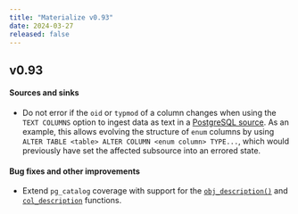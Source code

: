 ```yaml
---
title: "Materialize v0.93"
date: 2024-03-27
released: false
---
```


## v0.93

#### Sources and sinks

* Do not error if the `oid` or `typmod` of a column changes when using the `TEXT COLUMNS`
  option to ingest data as text in a [PostgreSQL source](/sql/create-source/postgres/).
  As an example, this allows evolving the structure of `enum` columns by using
  `ALTER TABLE <table> ALTER COLUMN <enum column> TYPE...`, which would
  previously have set the affected subsource into an errored state.

#### Bug fixes and other improvements

* Extend `pg_catalog` coverage with support for the [`obj_description()`](/sql/functions/#obj_description)
  and [`col_description`](https://materialize.com/docs/sql/functions/#col_description) functions.

